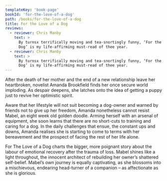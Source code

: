 ```yaml
---
templateKey: 'book-page'
bookId: 'for-the-love-of-a-dog'
path: /books/for-the-love-of-a-dog
title: For the Love of a Dog
reviews:
  - reviewer: Chris Manby
    text: >
      By turnsx terrifically moving and tea-snortingly funny, ‘For the Love of a
      Dog’ is my life-affirming must-read of thee year.
  - reviewer: Chris Manby
    text: >
      By turnsx terrifically moving and tea-snortingly funny, ‘For the Love of a
      Dog’ is my life-affirming must-read of thee year.
---
```


After the death of her mother and the end of a new relationship leave her
heartbroken, novelist Amanda Brookfield finds her once secure world imploding.
As despair deepens, she latches onto the idea of getting a puppy just to revive
her optimistic spirit.

Aware that her lifestyle will not suit becoming a dog-owner and warned by
friends not to give up her freedom, Amanda nonetheless cannot resist Mabel, an
eight week old golden doodle. Arming herself with an arsenal of equipment, she
soon learns that there are no short-cuts to training and caring for a dog. In
the daily challenges that ensue, the constant ups and downs, Amanda realises she
is starting to come to terms with her bereavement and the prospect of facing the
rest of her life alone.

For The Love of a Dog charts the bigger, more poignant story about the labour of
emotional recovery after the trauma of loss. Mabel shines like a light
throughout, the innocent architect of rebuilding her owner’s shattered
self-belief. Mabel’s own journey is equally captivating, as she blossoms into a
mischievous, endearing head-turner of a companion – as affectionate as she is
glorious.
